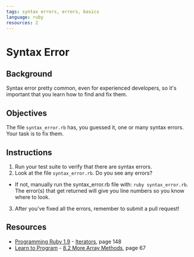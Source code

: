 ```yaml
---
tags: syntax errors, errors, basics
language: ruby
resources: 2
---
```


# Syntax Error

## Background

Syntax error pretty common, even for experienced developers, so it's important that you learn how to find and fix them.

## Objectives

The file `syntax_error.rb` has, you guessed it, one or many syntax errors. Your task is to fix them.

## Instructions

1. Run your test suite to verify that there are syntax errors. 
2. Look at the file `syntax_error.rb`. Do you see any errors?
  * If not, manually run the syntax_error.rb file with: `ruby syntax_error.rb`. The error(s) that get returned will give you line numbers so you know where to look.
3. After you've fixed all the errors, remember to submit a pull request!

## Resources
* [Programming Ruby 1.9](http://books.flatironschool.com/books/11?page=148) - [Iterators](http://books.flatironschool.com/books/11?page=148), page 148
* [Learn to Program](http://books.flatironschool.com/books/43?page=67) - [8.2 More Array Methods](http://books.flatironschool.com/books/43?page=67), page 67
